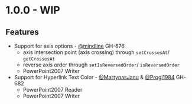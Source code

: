 # 1.0.0 - WIP

## Features

- Support for axis options - [@mindline](https://github.com/mindline-analytics) GH-676
    - axis intersection point (axis crossing) through `setCrossesAt`/ `getCrossesAt`
    - reverse axis order through `setIsReversedOrder`/ `isReversedOrder`
    - PowerPoint2007 Writer
- Support for Hyperlink Text Color - [@MartynasJanu](https://github.com/MartynasJanu) & [@Progi1984](https://github.com/Progi1984) GH-682
    - PowerPoint2007 Reader
    - PowerPoint2007 Writer
